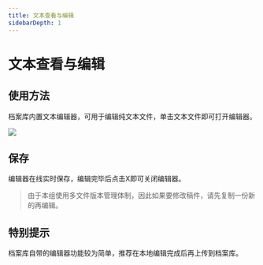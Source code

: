 ```yaml
---
title: 文本查看与编辑
sidebarDepth: 1
---
```


# 文本查看与编辑

## 使用方法
档案库内置文本编辑器，可用于编辑纯文本文件，单击文本文件即可打开编辑器。

![](https://static.tamersunion.net/wp-content/uploads/2020021423125579.png)


## 保存
编辑器在线实时保存，编辑完毕后点击X即可关闭编辑器。

> 由于本组使用多文件版本管理体制，因此如果要修改稿件，请先复制一份新的再编辑。

## 特别提示
档案库自带的编辑器功能较为简单，推荐在本地编辑完成后再上传到档案库。